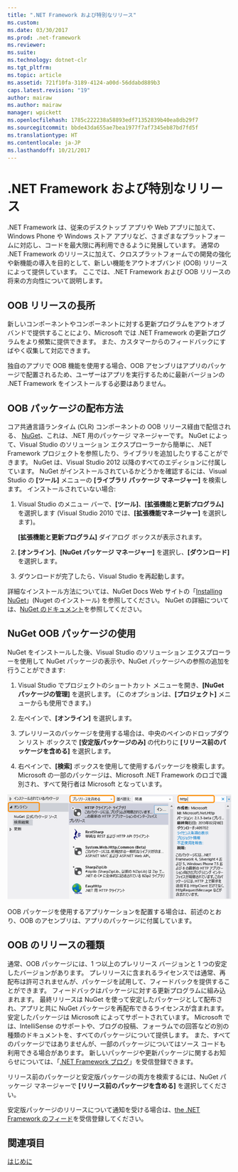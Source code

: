 ```yaml
---
title: ".NET Framework および特別なリリース"
ms.custom: 
ms.date: 03/30/2017
ms.prod: .net-framework
ms.reviewer: 
ms.suite: 
ms.technology: dotnet-clr
ms.tgt_pltfrm: 
ms.topic: article
ms.assetid: 721f10fa-3189-4124-a00d-56ddabd889b3
caps.latest.revision: "19"
author: mairaw
ms.author: mairaw
manager: wpickett
ms.openlocfilehash: 1785c222238a58893edf71352839b40ea8db29f7
ms.sourcegitcommit: bbde43da655ae7bea1977f7af7345eb87bd7fd5f
ms.translationtype: HT
ms.contentlocale: ja-JP
ms.lasthandoff: 10/21/2017
---
```

# <a name="the-net-framework-and-out-of-band-releases"></a>.NET Framework および特別なリリース
.NET Framework は、従来のデスクトップ アプリや Web アプリに加えて、Windows Phone や Windows ストア アプリなど、さまざまなプラットフォームに対応し、コードを最大限に再利用できるように発展しています。 通常の .NET Framework のリリースに加えて、クロスプラットフォームでの開発の強化や新機能の導入を目的として、新しい機能をアウトオブバンド (OOB) リリースによって提供しています。 ここでは、.NET Framework および OOB リリースの将来の方向性について説明します。  
  
## <a name="advantages-of-oob-releases"></a>OOB リリースの長所  
 新しいコンポーネントやコンポーネントに対する更新プログラムをアウトオブバンドで提供することにより、Microsoft では .NET Framework の更新プログラムをより頻繁に提供できます。 また、カスタマーからのフィードバックにすばやく収集して対応できます。  
  
 独自のアプリで OOB 機能を使用する場合、OOB アセンブリはアプリのパッケージで配置されるため、ユーザーはアプリを実行するために最新バージョンの .NET Framework をインストールする必要はありません。  
  
## <a name="how-oob-packages-are-distributed"></a>OOB パッケージの配布方法  
コア共通言語ランタイム (CLR) コンポーネントの OOB リリース経由で配信される、 [NuGet](https://www.nuget.org/)、これは、.NET 用のパッケージ マネージャーです。 NuGet によって、Visual Studio のソリューション エクスプローラーから簡単に、.NET Framework プロジェクトを参照したり、ライブラリを追加したりすることができます。 NuGet は、Visual Studio 2012 以降のすべてのエディションに付属しています。 NuGet がインストールされているかどうかを確認するには、Visual Studio の **[ツール]** メニューの **[ライブラリ パッケージ マネージャー]** を検索します。 インストールされていない場合:  
  
1.  Visual Studio のメニュー バーで、**[ツール]**、**[拡張機能と更新プログラム]** を選択します (Visual Studio 2010 では、**[拡張機能マネージャー]** を選択します)。  
  
     **[拡張機能と更新プログラム]** ダイアログ ボックスが表示されます。  
  
2.  **[オンライン]**、**[NuGet パッケージ マネージャー]** を選択し、**[ダウンロード]** を選択します。  
  
3.  ダウンロードが完了したら、Visual Studio を再起動します。  
  
 詳細なインストール方法については、NuGet Docs Web サイトの「[Installing NuGet](http://docs.nuget.org/docs/start-here/installing-nuget)」(Nuget のインストール) を参照してください。 NuGet の詳細については、[NuGet のドキュメント](http://docs.nuget.org/)を参照してください。  
  
## <a name="using-a-nuget-oob-package"></a>NuGet OOB パッケージの使用  
 NuGet をインストールした後、Visual Studio のソリューション エクスプローラーを使用して NuGet パッケージの表示や、NuGet パッケージへの参照の追加を行うことができます:  
  
1.  Visual Studio でプロジェクトのショートカット メニューを開き、**[NuGet パッケージの管理]** を選択します。 (このオプションは、**[プロジェクト]** メニューからも使用できます。)  
  
2.  左ペインで、**[オンライン]** を選択します。  
  
3.  プレリリースのパッケージを使用する場合は、中央のペインのドロップダウン リスト ボックスで **[安定版パッケージのみ]** の代わりに **[リリース前のパッケージを含める]** を選択します。  
  
4.  右ペインで、**[検索]** ボックスを使用して使用するパッケージを検索します。 Microsoft の一部のパッケージは、Microsoft .NET Framework のロゴで識別され、すべて発行者は Microsoft となっています。  
  
 ![NuGet パッケージ マネージャー](../../../docs/framework/get-started/media/clrnugetdialog.png "clrNugetDialog")  
  
 OOB パッケージを使用するアプリケーションを配置する場合は、前述のとおり、OOB のアセンブリは、アプリのパッケージに付属しています。  
  
## <a name="types-of-oob-releases"></a>OOB のリリースの種類  
 通常、OOB パッケージには、1 つ以上のプレリリース バージョンと 1 つの安定したバージョンがあります。 プレリリースに含まれるライセンスでは通常、再配布は許可されませんが、パッケージを試用して、フィードバックを提供することができます。 フィードバックはパッケージに対する更新プログラムに組み込まれます。 最終リリースは NuGet を使って安定したパッケージとして配布され、アプリと共に NuGet パッケージを再配布できるライセンスが含まれます。 安定したパッケージは Microsoft によってサポートされています。 Microsoft では、IntelliSense のサポートや、ブログの投稿、フォーラムでの回答などの別の種類のドキュメントを、すべてのパッケージについて提供します。 また、すべてのパッケージではありませんが、一部のパッケージについてはソース コードも利用できる場合があります。 新しいパッケージや更新パッケージに関するお知らせについては、「[.NET Framework ブログ](http://blogs.msdn.com/b/dotnet/)」を受信登録できます。  
  
 リリース前のパッケージと安定版パッケージの両方を検索するには、NuGet パッケージ マネージャーで **[リリース前のパッケージを含める]** を選択してください。  
  
 安定版パッケージのリリースについて通知を受ける場合は、[the .NET Framework のフィード](https://nuget.org/api/v2/curated-feeds/dotnetframework/Packages/)を受信登録してください。  
  
## <a name="see-also"></a>関連項目  
 [はじめに](../../../docs/framework/get-started/index.md)
